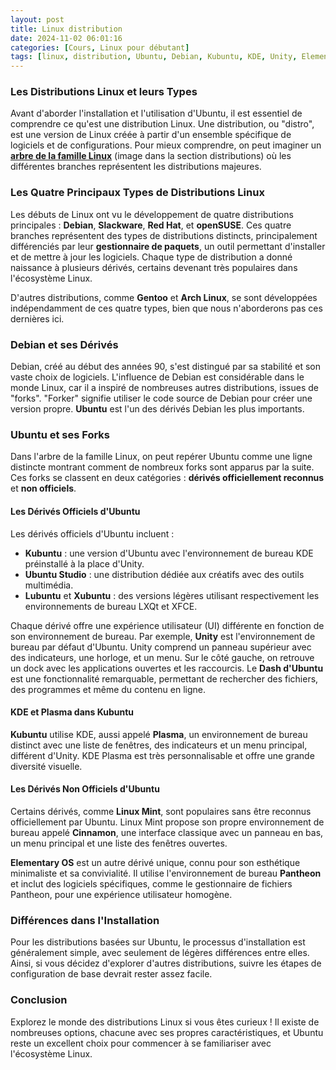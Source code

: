 ```yaml
---
layout: post
title: Linux distribution
date: 2024-11-02 06:01:16
categories: [Cours, Linux pour débutant]
tags: [linux, distribution, Ubuntu, Debian, Kubuntu, KDE, Unity, ElementaryOS, LinuxMint, environnement de bureau, openSUSE, Slackware]
---
```


### **Les Distributions Linux et leurs Types**

Avant d'aborder l'installation et l'utilisation d'Ubuntu, il est essentiel de comprendre ce qu'est une distribution Linux. Une distribution, ou "distro", est une version de Linux créée à partir d'un ensemble spécifique de logiciels et de configurations. Pour mieux comprendre, on peut imaginer un [**arbre de la famille Linux**](https://fr.wikipedia.org/wiki/Linux) (image dans la section distributions) où les différentes branches représentent les distributions majeures.

### Les Quatre Principaux Types de Distributions Linux
Les débuts de Linux ont vu le développement de quatre distributions principales : **Debian**, **Slackware**, **Red Hat**, et **openSUSE**. Ces quatre branches représentent des types de distributions distincts, principalement différenciés par leur **gestionnaire de paquets**, un outil permettant d'installer et de mettre à jour les logiciels. Chaque type de distribution a donné naissance à plusieurs dérivés, certains devenant très populaires dans l'écosystème Linux.

D'autres distributions, comme **Gentoo** et **Arch Linux**, se sont développées indépendamment de ces quatre types, bien que nous n'aborderons pas ces dernières ici.

### Debian et ses Dérivés
Debian, créé au début des années 90, s'est distingué par sa stabilité et son vaste choix de logiciels. L'influence de Debian est considérable dans le monde Linux, car il a inspiré de nombreuses autres distributions, issues de "forks". "Forker" signifie utiliser le code source de Debian pour créer une version propre. **Ubuntu** est l'un des dérivés Debian les plus importants.

### Ubuntu et ses Forks
Dans l'arbre de la famille Linux, on peut repérer Ubuntu comme une ligne distincte montrant comment de nombreux forks sont apparus par la suite. Ces forks se classent en deux catégories : **dérivés officiellement reconnus** et **non officiels**.

#### Les Dérivés Officiels d'Ubuntu
Les dérivés officiels d'Ubuntu incluent :
- **Kubuntu** : une version d'Ubuntu avec l'environnement de bureau KDE préinstallé à la place d'Unity.
- **Ubuntu Studio** : une distribution dédiée aux créatifs avec des outils multimédia.
- **Lubuntu** et **Xubuntu** : des versions légères utilisant respectivement les environnements de bureau LXQt et XFCE.

Chaque dérivé offre une expérience utilisateur (UI) différente en fonction de son environnement de bureau. Par exemple, **Unity** est l'environnement de bureau par défaut d'Ubuntu. Unity comprend un panneau supérieur avec des indicateurs, une horloge, et un menu. Sur le côté gauche, on retrouve un dock avec les applications ouvertes et les raccourcis. Le **Dash d'Ubuntu** est une fonctionnalité remarquable, permettant de rechercher des fichiers, des programmes et même du contenu en ligne.

#### KDE et Plasma dans Kubuntu
**Kubuntu** utilise KDE, aussi appelé **Plasma**, un environnement de bureau distinct avec une liste de fenêtres, des indicateurs et un menu principal, différent d'Unity. KDE Plasma est très personnalisable et offre une grande diversité visuelle.

#### Les Dérivés Non Officiels d'Ubuntu
Certains dérivés, comme **Linux Mint**, sont populaires sans être reconnus officiellement par Ubuntu. Linux Mint propose son propre environnement de bureau appelé **Cinnamon**, une interface classique avec un panneau en bas, un menu principal et une liste des fenêtres ouvertes.

**Elementary OS** est un autre dérivé unique, connu pour son esthétique minimaliste et sa convivialité. Il utilise l'environnement de bureau **Pantheon** et inclut des logiciels spécifiques, comme le gestionnaire de fichiers Pantheon, pour une expérience utilisateur homogène.

### Différences dans l'Installation
Pour les distributions basées sur Ubuntu, le processus d'installation est généralement simple, avec seulement de légères différences entre elles. Ainsi, si vous décidez d'explorer d'autres distributions, suivre les étapes de configuration de base devrait rester assez facile.

### Conclusion
Explorez le monde des distributions Linux si vous êtes curieux ! Il existe de nombreuses options, chacune avec ses propres caractéristiques, et Ubuntu reste un excellent choix pour commencer à se familiariser avec l'écosystème Linux.
